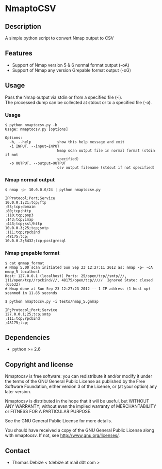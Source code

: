 NmaptoCSV
============

Description
-----------
A simple python script to convert Nmap output to CSV


Features
--------
* Support of Nmap version 5 & 6 normal format output (-oA)
* Support of Nmap any version Grepable format output (-oG)

Usage
-----
Pass the Nmap output via stdin or from a specified file (-i).  
The processed dump can be collected at stdout or to a specified file (-o).

### Usage
```
$ python nmaptocsv.py -h
Usage: nmaptocsv.py [options]

Options:
  -h, --help            show this help message and exit
  -i INPUT, --input=INPUT
                        Nmap scan output file in normal format (stdin if not
                        specified)
  -o OUTPUT, --output=OUTPUT
                        csv output filename (stdout if not specified)

```

### Nmap normal output
```
$ nmap -p- 10.0.0.0/24 | python nmaptocsv.py

IPProtocol;Port;Service
10.0.0.1;21;tcp;ftp
;53;tcp;domain
;80;tcp;http
;110;tcp;pop3
;143;tcp;imap
;443;tcp;ssl/http
10.0.0.3;25;tcp;smtp
;111;tcp;rpcbind
;48175;tcp;
10.0.0.2;5432;tcp;postgresql

```

### Nmap grepable format
```
$ cat gnmap_format 
# Nmap 5.00 scan initiated Sun Sep 23 12:27:11 2012 as: nmap -p- -oA nmap_5 localhost 
Host: 127.0.0.1 (localhost)	Ports: 25/open/tcp//smtp///, 111/open/tcp//rpcbind///, 48175/open/tcp/////	Ignored State: closed (65532)
# Nmap done at Sun Sep 23 12:27:23 2012 -- 1 IP address (1 host up) scanned in 11.85 seconds

$ python nmaptocsv.py -i tests/nmap_5.gnmap 

IP;Protocol;Port;Service
127.0.0.1;25;tcp;smtp
;111;tcp;rpcbind
;48175;tcp;

```

Dependencies
------------
* python >= 2.6


Copyright and license
---------------------
Nmaptocsv is free software: you can redistribute it and/or modify it under the terms of the GNU General Public License as published by the Free Software Foundation, either version 3 of the License, or (at your option) any later version.

Nmaptocsv is distributed in the hope that it will be useful, but WITHOUT ANY WARRANTY; without even the implied warranty of MERCHANTABILITY or FITNESS FOR A PARTICULAR PURPOSE.  

See the GNU General Public License for more details.

You should have received a copy of the GNU General Public License along with nmaptocsv. 
If not, see http://www.gnu.org/licenses/.

Contact
-------
* Thomas Debize < tdebize at mail d0t com >
